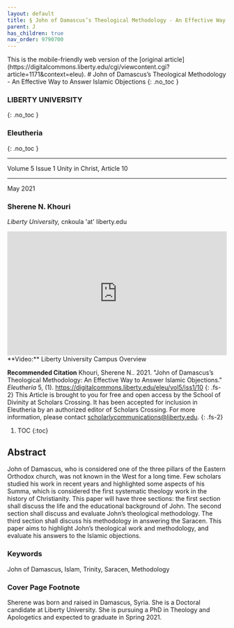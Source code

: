 ```yaml
---
layout: default
title: § John of Damascus’s Theological Methodology - An Effective Way to Answer Islamic Objections
parent: J 
has_children: true
nav_order: 9790700
---
```

<style>
.dont-break-out {
  /* These are technically the same, but use both */
  overflow-wrap: break-word;
  word-wrap: break-word;

     -ms-word-break: break-all;
  /* This is the dangerous one in WebKit, as it breaks things wherever */
  word-break: break-all;
  /* Instead use this non-standard one: */
  word-break: break-word;
}

.youtube-container {
    position: relative;
    width: 100%;
    height: 0;
    padding-bottom: 56.25%;
}
.youtube-video {
    position: absolute;
    top: 0;
    left: 0;
    width: 100%;
    height: 100%;
}

</style>

<div class="dont-break-out" markdown="1">
This is the mobile-friendly web version of the [original article](https://digitalcommons.liberty.edu/cgi/viewcontent.cgi?article=1171&context=eleu).
# John of Damascus’s Theological Methodology - An Effective Way to Answer Islamic Objections 
{: .no_toc }

### LIBERTY UNIVERSITY
{: .no_toc }

### Eleutheria
{: .no_toc }

***

Volume 5 Issue 1 Unity in Christ, Article 10 

***

May 2021

### Sherene N. Khouri
*Liberty University,* cnkoula 'at' liberty.edu 

<div class="youtube-container">
<iframe width="100%" src="https://www.youtube.com/embed/gg0WgUroATQ" title="YouTube video player" frameborder="0" allow="accelerometer; autoplay; clipboard-write; encrypted-media; gyroscope; picture-in-picture" allowfullscreen class="youtube-video"></iframe>
</div>
**Video:** Liberty University Campus Overview 

**Recommended Citation**
Khouri, Sherene N.. 2021. "John of Damascus’s Theological Methodology: An Effective Way to Answer Islamic Objections." *Eleutheria* 5, (1). https://digitalcommons.liberty.edu/eleu/vol5/iss1/10
{: .fs-2}
This Article is brought to you for free and open access by the School of Divinity at Scholars Crossing. It has been accepted for inclusion in Eleutheria by an authorized editor of Scholars Crossing. For more information, please contact scholarlycommunications@liberty.edu.
{: .fs-2}

1. TOC
{:toc}

## Abstract
John of Damascus, who is considered one of the three pillars of the Eastern Orthodox church, was not known in the West for a long time. Few scholars studied his work in recent years and highlighted some aspects of his Summa, which is considered the first systematic theology work in the history of Christianity. This paper will have three sections: the first section shall discuss the life and the educational background of John. The second section shall discuss and evaluate John’s theological methodology. The third section shall discuss his methodology in answering the Saracen. This paper aims to highlight John’s theological work and methodology, and evaluate his answers to the Islamic objections.

### Keywords
John of Damascus, Islam, Trinity, Saracen, Methodology

### Cover Page Footnote
Sherene was born and raised in Damascus, Syria. She is a Doctoral candidate at Liberty University. She is pursuing a PhD in Theology and Apologetics and expected to graduate in Spring 2021.

</div>
